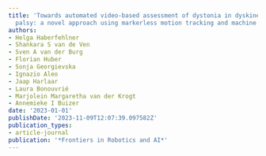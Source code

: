 ```yaml
---
title: 'Towards automated video-based assessment of dystonia in dyskinetic cerebral
  palsy: a novel approach using markerless motion tracking and machine learning'
authors:
- Helga Haberfehlner
- Shankara S van de Ven
- Sven A van der Burg
- Florian Huber
- Sonja Georgievska
- Ignazio Aleo
- Jaap Harlaar
- Laura Bonouvrié
- Marjolein Margaretha van der Krogt
- Annemieke I Buizer
date: '2023-01-01'
publishDate: '2023-11-09T12:07:39.097582Z'
publication_types:
- article-journal
publication: '*Frontiers in Robotics and AI*'
---
```

